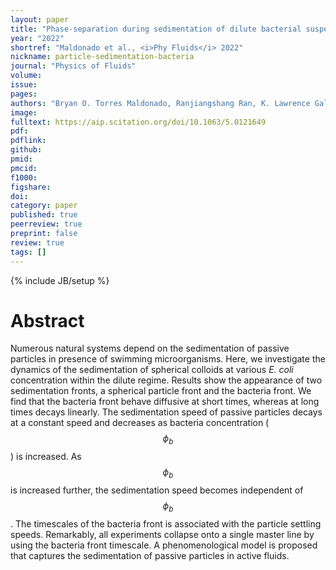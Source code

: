 ```yaml
---
layout: paper
title: "Phase-separation during sedimentation of dilute bacterial suspensions"
year: "2022"
shortref: "Maldonado et al., <i>Phy Fluids</i> 2022"
nickname: particle-sedimentation-bacteria
journal: "Physics of Fluids"
volume: 
issue: 
pages: 
authors: "Bryan O. Torres Maldonado, Ranjiangshang Ran, K. Lawrence Galloway, Quentin Brosseau, Shravan Pradeep, Paulo E. Arratia"
image: 
fulltext: https://aip.scitation.org/doi/10.1063/5.0121649
pdf: 
pdflink: 
github: 
pmid: 
pmcid: 
f1000: 
figshare: 
doi: 
category: paper
published: true
peerreview: true
preprint: false
review: true
tags: []
---
```

{% include JB/setup %}

# Abstract 

Numerous natural systems depend on the sedimentation of passive particles in presence of swimming microorganisms. Here, we investigate the dynamics of the sedimentation of spherical colloids at various <i>E. coli</i> concentration within the dilute regime. Results show the appearance of two sedimentation fronts, a spherical particle front and the bacteria front. We find that the bacteria front behave diffusive at short times, whereas at long times decays linearly. The sedimentation speed of passive particles decays at a constant speed and decreases as bacteria concentration ($$\phi_b$$) is increased. As $$\phi_b$$ is increased further, the sedimentation speed becomes independent of $$\phi_b$$. The timescales of the bacteria front is associated with the particle settling speeds. Remarkably, all experiments collapse onto a single master line by using the bacteria front timescale. A phenomenological model is proposed that captures the sedimentation of passive particles in active fluids.